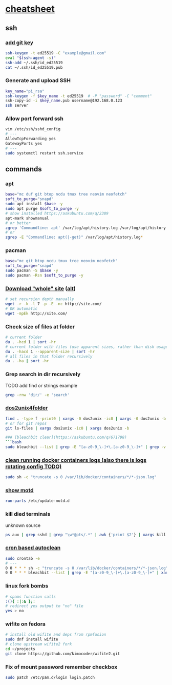 # [cheatsheet](./)

## ssh

### [add git key](https://docs.github.com/en/authentication/connecting-to-github-with-ssh/generating-a-new-ssh-key-and-adding-it-to-the-ssh-agent?platform=linux)

```bash
ssh-keygen -t ed25519 -C "example@gmail.com"
eval "$(ssh-agent -s)"
ssh-add ~/.ssh/id_ed25519
cat ~/.ssh/id_ed25519.pub
```

### Generate and upload SSH

```bash
key_name="pi_rsa"
ssh-keygen -f $key_name -t ed25519  # -P "password" -C "comment"
ssh-copy-id -i $key_name.pub username@192.168.0.123
ssh server
```

### Allow port forward ssh

```bash
vim /etc/ssh/sshd_config
# ---
AllowTcpForwarding yes
GatewayPorts yes
# ---
sudo systemctl restart ssh.service
```

## commands

### apt

```bash
base="mc duf git btop ncdu tmux tree neovim neofetch"
soft_to_purge="snapd"
sudo apt install $base -y
sudo apt purge $soft_to_purge -y
# show installed https://askubuntu.com/q/2389
apt-mark showmanual
# or better
zgrep 'Commandline: apt' /var/log/apt/history.log /var/log/apt/history.log.*.gz
# or
zgrep -E "Commandline: apt(|-get)" /var/log/apt/history.log*
```

### pacman

```bash
base="mc git btop ncdu tmux tree neovim neofetch"
soft_to_purge="snapd"
sudo pacman -S $base -y
sudo pacman -Rsn $soft_to_purge -y
```

### [Download "whole" site](https://pingvinus.ru/note/wget-download-sites) ([alt](https://superuser.com/q/1672776))

```bash
# set recursion depth manually
wget -r -k -l 7 -p -E -nc http://site.com/
# OR automatic
wget -mpEk http://site.com/
```

### Check size of files at folder

```bash
# current folder
du . -hcd 1 | sort -hr
# current folder with files (use apparent sizes, rather than disk usage)
du . -hacd 1 --apparent-size | sort -hr
# all files in that folder recursively
du . -ha | sort -hr
```

### Grep search in dir recursively

TODO add find or strings example

```bash
grep -rnw 'dir/' -e 'search'
```

### [dos2unix4folder](https://stackoverflow.com/a/11929475/15844518)

```bash
find . -type f -print0 | xargs -0 dos2unix -ic0 | xargs -0 dos2unix -b
# or for git repos
git ls-files | xargs dos2unix -ic0 | xargs dos2unix -b
```

```bash
### [bleachbit clear](https://askubuntu.com/q/671798)
```bash
sudo bleachbit --list | grep -E "[a-z0-9_\-]+\.[a-z0-9_\-]+" | grep -v system.free_disk_space | xargs sudo bleachbit --clean
```

### [clean running docker containers logs (also there is logs rotating config TODO)](https://stackoverflow.com/q/41091634)

```bash
sudo sh -c "truncate -s 0 /var/lib/docker/containers/*/*-json.log"
```

### [show motd](https://askubuntu.com/q/319528)

```bash
run-parts /etc/update-motd.d
```

### kill died terminals

unknown source

```bash
ps aux | grep sshd | grep "\w*@pts/.*" | awk {'print $2'} | xargs kill -9
```

### [cron based autoclean](https://crontab.guru/#0_0_*_*_*)

```bash
sudo crontab -e
# ---
0 0 * * * sh -c "truncate -s 0 /var/lib/docker/containers/*/*-json.log"
0 0 * * * bleachbit --list | grep -E "[a-z0-9_\-]+\.[a-z0-9_\-]+" | xargs bleachbit --clean
```

### linux fork bombs

```bash
# spams function calls
:(){ :|:& };:
# redirect yes output to "no" file
yes > no
```

### wifite on fedora

```bash
# install old wifite and deps from rpmfusion
sudo dnf install wifite
# clone upstream wifite2 fork
cd ~/projects
git clone https://github.com/kimocoder/wifite2.git
```

### Fix of mount password remember checkbox

```bash
sudo patch /etc/pam.d/login login.patch
```
